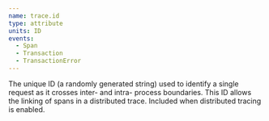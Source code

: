 ```yaml
---
name: trace.id
type: attribute
units: ID
events:
  - Span
  - Transaction
  - TransactionError
---
```


The unique ID (a randomly generated string) used to identify a single request as it crosses inter- and intra- process boundaries. This ID allows the linking of spans in a distributed trace. Included when distributed tracing is enabled.